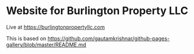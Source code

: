 # Website for Burlington Property LLC

Live at https://burlingtonpropertyllc.com

This is based on https://github.com/gautamkrishnar/github-pages-gallery/blob/master/README.md
